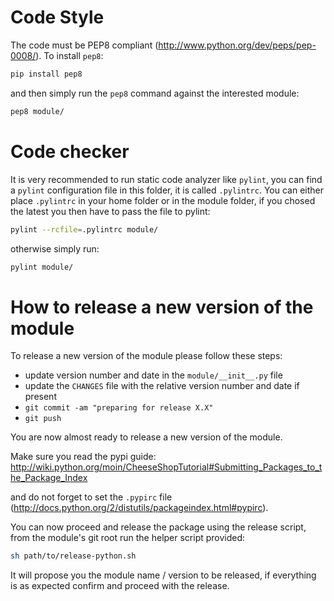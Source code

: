 Code Style
==========

The code must be PEP8 compliant (http://www.python.org/dev/peps/pep-0008/).
To install `pep8`:
```bash
pip install pep8
```
and then simply run the `pep8` command against the interested module:
```bash
pep8 module/
```

Code checker
============

It is very recommended to run static code analyzer like `pylint`,
you can find a `pylint` configuration file in this folder,
it is called `.pylintrc`.
You can either place `.pylintrc` in your home folder or in the module
folder, if you chosed the latest you then have to pass the file to pylint:
```bash
pylint --rcfile=.pylintrc module/
```
otherwise simply run:
```bash
pylint module/
```

How to release a new version of the module
==========================================

To release a new version of the module please follow these steps:

- update version number and date in the `module/__init__.py` file
- update the `CHANGES` file with the relative version number and date if present
- `git commit -am "preparing for release X.X"`
- `git push`

You are now almost ready to release a new version of the module.

Make sure you read the pypi guide:
http://wiki.python.org/moin/CheeseShopTutorial#Submitting_Packages_to_the_Package_Index

and do not forget to set the `.pypirc` file (http://docs.python.org/2/distutils/packageindex.html#pypirc).

You can now proceed and release the package using the release script,
from the module's git root run the helper script provided:
```bash
sh path/to/release-python.sh
```

It will propose you the module name / version to be released,
if everything is as expected confirm and proceed with the release.
